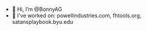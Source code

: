 - 👋 Hi, I’m @BonnyAG
- 💼 I've worked on: powellindustries.com, fhtools.org, satansplaybook.byu.edu

<!---
BonnyAG/BonnyAG is a ✨ special ✨ repository because its `README.md` (this file) appears on your GitHub profile.
You can click the Preview link to take a look at your changes.
--->
